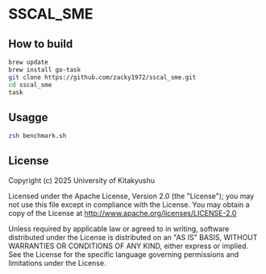 # SSCAL_SME

## How to build

```zsh
brew update
brew install go-task
git clone https://github.com/zacky1972/sscal_sme.git
cd sscal_sme
task
```

## Usagge

```zsh
zsh benchmark.sh
```

## License

Copyright (c) 2025 University of Kitakyushu

Licensed under the Apache License, Version 2.0 (the "License"); you may not use this file except in compliance with the License. You may obtain a copy of the License at http://www.apache.org/licenses/LICENSE-2.0

Unless required by applicable law or agreed to in writing, software distributed under the License is distributed on an "AS IS" BASIS, WITHOUT WARRANTIES OR CONDITIONS OF ANY KIND, either express or implied. See the License for the specific language governing permissions and limitations under the License.